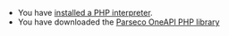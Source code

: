 * You have [installed a PHP interpreter](http://php.net/manual/en/install.php).
* You have downloaded the [Parseco OneAPI PHP library](https://github.com/infobip/oneapi-php/tree/master/oneapi)
